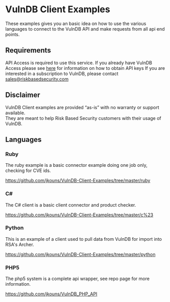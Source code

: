 # VulnDB Client Examples #

These examples gives you an basic idea on how to use the various languages to connect to the VulnDB API and make requests from all api end points.

## Requirements ##

API Access is required to use this service. 
If you already have VulnDB Access please see [here](https://vulndb.cyberriskanalytics.com/oauth_clients) for information on how to obtain API keys
If you are interested in a subscription to VulnDB, please contact sales@riskbasedsecurity.com

## Disclaimer ##

VulnDB Client examples are provided “as-is” with no warranty or support available.  
They are meant to help Risk Based Security customers with their usage of VulnDB.

## Languages ##

### Ruby ###

The ruby example is a basic connector example doing one job only, checking for CVE ids.

https://github.com/jkouns/VulnDB-Client-Examples/tree/master/ruby

### C# ###

The C# client is a basic client connector and product checker. 

https://github.com/jkouns/VulnDB-Client-Examples/tree/master/c%23

### Python ###

This is an example of a client used to pull data from VulnDB for import into RSA's Archer.

https://github.com/jkouns/VulnDB-Client-Examples/tree/master/python

### PHP5 ###

The php5 system is a complete api wrapper, see repo page for more information.

https://github.com/jkouns/VulnDB_PHP_API





